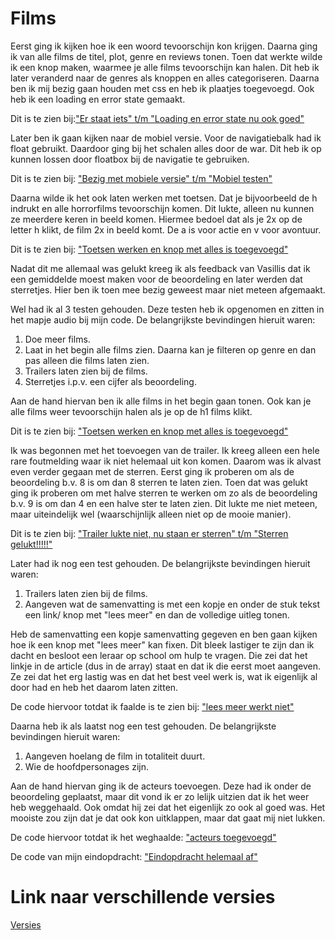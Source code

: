 # Films

Eerst ging ik kijken hoe ik een woord tevoorschijn kon krijgen. Daarna ging ik van alle films de titel, plot, genre en reviews tonen. Toen dat werkte wilde ik een knop maken, waarmee je alle films tevoorschijn kan halen. Dit heb ik later veranderd naar de genres als knoppen en alles categoriseren. Daarna ben ik mij bezig gaan houden met css en heb ik plaatjes toegevoegd. Ook heb ik een loading en error state gemaakt.

Dit is te zien bij:["Er staat iets" t/m "Loading en error state nu ook goed"](https://github.com/Desiree1997/frontendvoordesigners/commits/master/opdracht3)

Later ben ik gaan kijken naar de mobiel versie. Voor de navigatiebalk had ik float gebruikt. Daardoor ging bij het schalen alles door de war. Dit heb ik op kunnen lossen door floatbox bij de navigatie te gebruiken.

Dit is te zien bij: ["Bezig met mobiele versie" t/m "Mobiel testen"](https://github.com/Desiree1997/frontendvoordesigners/commits/master/opdracht3)

Daarna wilde ik het ook laten werken met toetsen. Dat je bijvoorbeeld de h indrukt en alle horrorfilms tevoorschijn komen. Dit lukte, alleen nu kunnen ze meerdere keren in beeld komen. Hiermee bedoel dat als je 2x op de letter h klikt, de film 2x in beeld komt. De a is voor actie en v voor avontuur.

Dit is te zien bij: ["Toetsen werken en knop met alles is toegevoegd"](https://github.com/Desiree1997/frontendvoordesigners/commits/master/opdracht3)

Nadat dit me allemaal was gelukt kreeg ik als feedback van Vasillis dat ik een gemiddelde moest maken voor de beoordeling en later werden dat sterretjes. Hier ben ik toen mee bezig geweest maar niet meteen afgemaakt.

Wel had ik al 3 testen gehouden. Deze testen heb ik opgenomen en zitten in het mapje audio bij mijn code. 
De belangrijkste bevindingen hieruit waren:
  1. Doe meer films.
  2. Laat in het begin alle films zien. Daarna kan je filteren op genre en dan pas alleen die films laten zien.
  3. Trailers laten zien bij de films.
  4. Sterretjes i.p.v. een cijfer als beoordeling.

Aan de hand hiervan ben ik alle films in het begin gaan tonen. Ook kan je alle films weer tevoorschijn halen als je op de h1 films klikt. 

Dit is te zien bij: ["Toetsen werken en knop met alles is toegevoegd"](https://github.com/Desiree1997/frontendvoordesigners/commits/master/opdracht3)

Ik was begonnen met het toevoegen van de trailer. Ik kreeg alleen een hele rare foutmelding waar ik niet helemaal uit kon komen. Daarom was ik alvast even verder gegaan met de sterren. Eerst ging ik proberen om als de beoordeling b.v. 8 is om dan 8 sterren te laten zien. Toen dat was gelukt ging ik proberen om met halve sterren te werken om zo als de beoordeling b.v. 9 is om dan 4 en een halve ster te laten zien. Dit lukte me niet meteen, maar uiteindelijk wel (waarschijnlijk alleen niet op de mooie manier).

Dit is te zien bij: ["Trailer lukte niet, nu staan er sterren" t/m "Sterren gelukt!!!!!"](https://github.com/Desiree1997/frontendvoordesigners/commits/master/opdracht3)

Later had ik nog een test gehouden. De belangrijkste bevindingen hieruit waren:
  1. Trailers laten zien bij de films.
  2. Aangeven wat de samenvatting is met een kopje en onder de stuk tekst een link/ knop met "lees meer" en dan de volledige uitleg tonen. 
  
Heb de samenvatting een kopje samenvatting gegeven en ben gaan kijken hoe ik een knop met "lees meer" kan fixen. Dit bleek lastiger te zijn dan ik dacht en besloot een leraar op school om hulp te vragen. Die zei dat het linkje in de article (dus in de array) staat en dat ik die eerst moet aangeven. Ze zei dat het erg lastig was en dat het best veel werk is, wat ik eigenlijk al door had en heb het daarom laten zitten.

De code hiervoor totdat ik faalde is te zien bij: ["lees meer werkt niet"](https://github.com/Desiree1997/frontendvoordesigners/commits/master/opdracht3)

Daarna heb ik als laatst nog een test gehouden. De belangrijkste bevindingen hieruit waren:
  1. Aangeven hoelang de film in totaliteit duurt.
  2. Wie de hoofdpersonages zijn.
  
Aan de hand hiervan ging ik de acteurs toevoegen. Deze had ik onder de beoordeling geplaatst, maar dit vond ik er zo lelijk uitzien dat ik het weer heb weggehaald. Ook omdat hij zei dat het eigenlijk zo ook al goed was. Het mooiste zou zijn dat je dat ook kon uitklappen, maar dat gaat mij niet lukken. 

De code hiervoor totdat ik het weghaalde: ["acteurs toegevoegd"](https://github.com/Desiree1997/frontendvoordesigners/commits/master/opdracht3)

De code van mijn eindopdracht: ["Eindopdracht helemaal af"](https://github.com/Desiree1997/frontendvoordesigners/commits/master/opdracht3)
  
  
# Link naar verschillende versies
[Versies](https://github.com/Desiree1997/frontendvoordesigners/commits/master/opdracht3)
